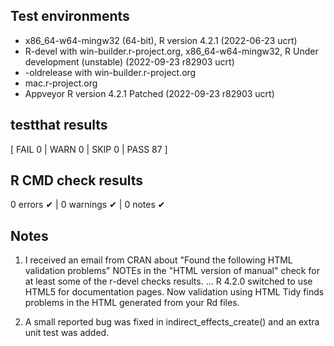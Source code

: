 ## Test environments
* x86_64-w64-mingw32 (64-bit), R version 4.2.1 (2022-06-23 ucrt)
* R-devel with win-builder.r-project.org, x86_64-w64-mingw32, R Under development (unstable) (2022-09-23 r82903 ucrt)
* -oldrelease with win-builder.r-project.org
* mac.r-project.org
* Appveyor R version 4.2.1 Patched (2022-09-23 r82903 ucrt)


## testthat results
[ FAIL 0 | WARN 0 | SKIP 0 | PASS 87 ]

## R CMD check results
0 errors ✔ | 0 warnings ✔ | 0 notes ✔

## Notes
1. I received an email from CRAN about "Found the following HTML validation
problems" NOTEs in the "HTML version of manual" check for at least some
of the r-devel checks results. ... R 4.2.0 switched to use HTML5 for documentation pages.  Now validation using HTML Tidy finds problems in the HTML generated from your Rd
files. 

2. A small reported bug was fixed in indirect_effects_create() and an extra unit test was added.